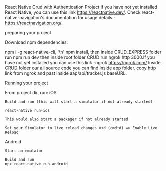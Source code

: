 React Native Crud with Authentication Project
If you have not yet installed React Native, you can use this link https://reactnative.dev/.
Check react-native-navigation's documentation for usage details -https://reactnavigation.org/.

preparing your project

Download npm dependencies:

npm i -g react-native-cli, '\n'
npm install, 
then inside CRUD_EXPRESS folder run npm run dev
then inside root folder CRUD run ngrok http 3000.If you have not yet installed you can use this link -ngrok https://ngrok.com/
Inside CRUD folder our all source code you can find inside app folder.
copy http link from ngrok and past inside aap/api/tracker.js baseURL.

Running your project

From project dir, run:
iOS

    Build and run (this will start a simulator if not already started)

    react-native run-ios

    This would also start a packager if not already started

    Set your Simulator to live reload changes ⌘+d (cmd+d) => Enable Live Reload

Android

    Start an emulator

    Build and run
    npx react-native run-android
